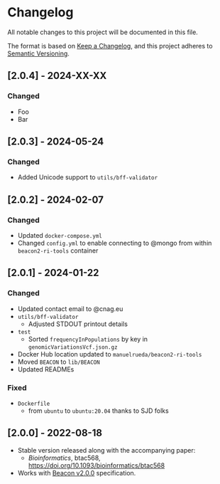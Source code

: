 # Changelog
All notable changes to this project will be documented in this file.

The format is based on [Keep a Changelog](https://keepachangelog.com/en/1.0.0/),
and this project adheres to [Semantic Versioning](https://semver.org/spec/v2.0.0.html).

## [2.0.4] - 2024-XX-XX

### Changed

- Foo
- Bar

## [2.0.3] - 2024-05-24

### Changed

- Added Unicode support to `utils/bff-validator`

## [2.0.2] - 2024-02-07

### Changed

- Updated `docker-compose.yml`
- Changed `config.yml` to enable connecting to @mongo from within `beacon2-ri-tools` container

## [2.0.1] - 2024-01-22

### Changed

- Updated contact email to @cnag.eu
- `utils/bff-validator`
  * Adjusted STDOUT printout details
- `test`
  * Sorted `frequencyInPopulations` by key in `genomicVariationsVcf.json.gz`
- Docker Hub location updated to `manuelrueda/beacon2-ri-tools`
- Moved `BEACON` to `lib/BEACON`
- Updated READMEs

### Fixed

- `Dockerfile` 
  * from `ubuntu` to `ubuntu:20.04` thanks to SJD folks 

## [2.0.0] - 2022-08-18

- Stable version released along with the accompanying paper:
  *  _Bioinformatics_, btac568, https://doi.org/10.1093/bioinformatics/btac568
- Works with [Beacon v2.0.0](https://github.com/ga4gh-beacon/beacon-v2/releases/tag/v2.0.0) specification.
